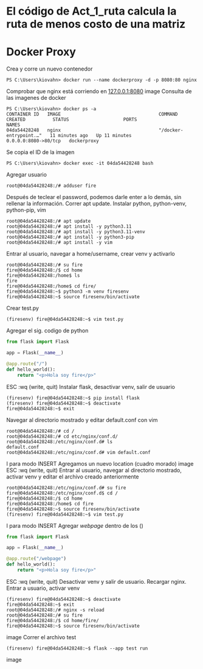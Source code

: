 # El código de Act_1_ruta calcula la ruta de menos costo de una matriz
# Docker Proxy
Crea y corre un nuevo contenedor
``` Batchfile
PS C:\Users\kiovahn> docker run --name dockerproxy -d -p 8080:80 nginx
```
Comprobar que nginx está corriendo en [127.0.0.1:8080](127.0.0.1:8080)
image
Consulta de las imagenes de docker
``` Batchfile
PS C:\Users\kiovahn> docker ps -a
CONTAINER ID   IMAGE                                    COMMAND                  CREATED          STATUS                    PORTS                  NAMES
04da54428248   nginx                                    "/docker-entrypoint.…"   11 minutes ago   Up 11 minutes             0.0.0.0:8080->80/tcp   dockerproxy
```
Se copia el ID de la imagen
``` Batchfile
PS C:\Users\kiovahn> docker exec -it 04da54428248 bash
```
Agregar usuario
``` Batchfile
root@04da54428248:/# adduser fire
```
Después de teclear el password, podemos darle enter a lo demás, sin rellenar la información.
Correr apt update. Instalar python, python-venv, python-pip, vim
``` Batchfile
root@04da54428248:/# apt update
root@04da54428248:/# apt install -y python3.11
root@04da54428248:/# apt install -y python3.11-venv
root@04da54428248:/# apt install -y python3-pip
root@04da54428248:/# apt install -y vim
```
Entrar al usuario, navegar a home/username, crear venv y activarlo
``` Batchfile
root@04da54428248:/# su fire
fire@04da54428248:/$ cd home
fire@04da54428248:/home$ ls
fire
fire@04da54428248:/home$ cd fire/
fire@04da54428248:~$ python3 -m venv firesenv
fire@04da54428248:~$ source firesenv/bin/activate
```
Crear test.py
``` Batchfile
(firesenv) fire@04da54428248:~$ vim test.py
```
Agregar el sig. codigo de python
``` python
from flask import Flask

app = Flask(__name__)

@app.route("/")
def hello_world():
    return "<p>Hola soy fire</p>"
```
ESC
:wq (write, quit)
Instalar flask, desactivar venv, salir de usuario
``` Batchfile
(firesenv) fire@04da54428248:~$ pip install flask
(firesenv) fire@04da54428248:~$ deactivate
fire@04da54428248:~$ exit
```
Navegar al directorio mostrado y editar default.conf con vim
``` Batchfile
root@04da54428248:/# cd /
root@04da54428248:/# cd etc/nginx/conf.d/
root@04da54428248:/etc/nginx/conf.d# ls
default.conf
root@04da54428248:/etc/nginx/conf.d# vim default.conf
```
 I para modo INSERT
Agregamos un nuevo location (cuadro morado)
image
ESC
:wq (write, quit)
Entrar al usuario, navegar al directorio mostrado, activar venv y editar el archivo creado anteriormente
``` Batchfile
root@04da54428248:/etc/nginx/conf.d# su fire
fire@04da54428248:/etc/nginx/conf.d$ cd /
fire@04da54428248:/$ cd home
fire@04da54428248:/home$ cd fire
fire@04da54428248:~$ source firesenv/bin/activate
(firesenv) fire@04da54428248:~$ vim test.py
```
 I para modo INSERT
Agregar _webpage_ dentro de los ()
``` python
from flask import Flask

app = Flask(__name__)

@app.route("/webpage")
def hello_world():
    return "<p>Hola soy fire</p>"
```
ESC
:wq (write, quit)
Desactivar venv y salir de usuario. Recargar nginx. Entrar a usuario, activar venv
``` Batchfile
(firesenv) fire@04da54428248:~$ deactivate
fire@04da54428248:~$ exit
root@04da54428248:/# nginx -s reload
root@04da54428248:/# su fire
fire@04da54428248:/$ cd home/fire/
fire@04da54428248:~$ source firesenv/bin/activate
```
image
Correr el archivo test
``` Batchfile
(firesenv) fire@04da54428248:~$ flask --app test run
```
image













